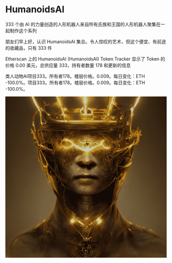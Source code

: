 # HumanoidsAI

333 个由 AI 的力量创造的人形机器人来自所有氏族和王国的人形机器人聚集在一起制作这个系列

朋友们早上好，认识 HumanoidsAI 集合。令人惊叹的艺术，但这个便宜、有前途的收藏品，只有 333 件

Etherscan 上的 HumanoidsAI (HumanoidsAI) Token Tracker 显示了 Token 的价格 0.00 美元，总供应量 333，持有者数量 178 和更新的信息

类人动物AI项目333。所有者178。楼层价格。0.009。每日变化：ETH -100.0%。项目333。所有者178。楼层价格。0.009。每日变化：ETH -100.0%。

![nft](01.png)
